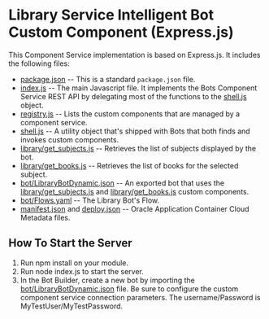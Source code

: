 # Library Service Intelligent Bot Custom Component (Express.js)

This Component Service implementation is based on Express.js. It includes the following files:

- [package.json](package.json) --  This is a standard `package.json` file.
- [index.js](index.js) --  The main Javascript file. It implements the Bots Component Service REST API by  delegating most of the functions to the [shell.js](shell.js) object.
- [registry.js](registry.js) --  Lists the custom components that are managed by a component service.
- [shell.js](shell.js) --  A utility object that's shipped with Bots that both finds and invokes custom components.
- [library/get_subjects.js](library/get_subjects.js) --  Retrieves the list of subjects displayed by the bot.
- [library/get_books.js](library/get_books.js) --  Retrieves the list of books for the selected subject. 
- [bot/LibraryBotDynamic.json](bot/LibraryBotDynamic.json) --  An exported bot that uses the [library/get_subjects.js](library/get_subjects.js) and [library/get_books.js](library/get_books.js) custom components.
- [bot/Flows.yaml](bot/Flows.yaml) -- The Library Bot's Flow.
- [manifest.json](manifest.json) and [deploy.json](deploy.json) -- Oracle Application Container Cloud Metadata files.


## How To Start the Server ##

1. Run npm install on your module.
1. Run node index.js to start the server.
1. In the Bot Builder, create a new bot by importing the [bot/LibraryBotDynamic.json](bot/LibraryBotDynamic.json) file. Be sure to configure the custom component service connection parameters. The username/Password is MyTestUser/MyTestPassword.
